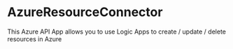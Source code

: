 # AzureResourceConnector
This Azure API App allows you to use Logic Apps to create / update / delete resources in Azure 
